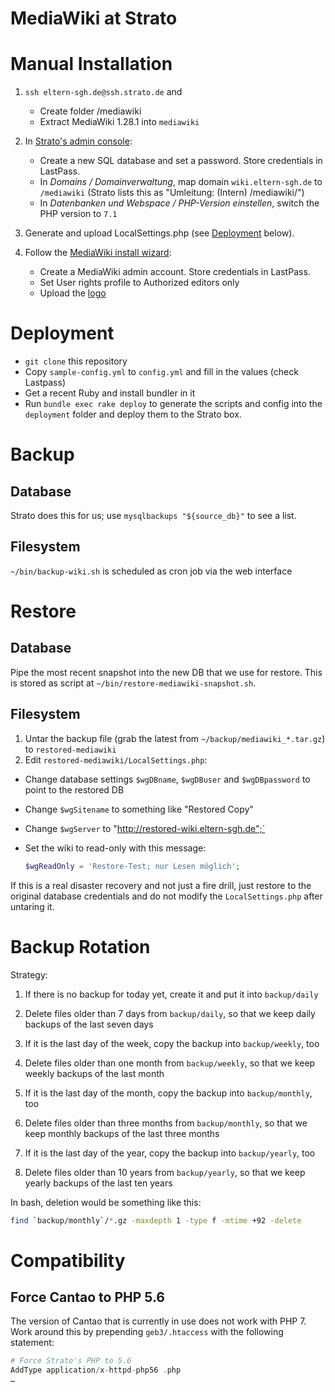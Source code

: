 # MediaWiki at Strato

# Manual Installation

1. `ssh eltern-sgh.de@ssh.strato.de` and

    - Create folder /mediawiki
    - Extract MediaWiki 1.28.1 into `mediawiki`

1. In [Strato's admin console](https://strato.de/apps/CustomerService):

    * Create a new SQL database and set a password. Store credentials in LastPass.
    * In _Domains / Domainverwaltung_, map domain `wiki.eltern-sgh.de` to `/mediawiki` (Strato lists this as "Umleitung: (Intern) /mediawiki/")
    * In _Datenbanken und Webspace / PHP-Version einstellen_, switch the PHP version to `7.1`

1. Generate and upload LocalSettings.php (see [Deployment](#deployment) below).

1. Follow the [MediaWiki install wizard](http://wiki.eltern-sgh.de):

    - Create a MediaWiki admin account. Store credentials in LastPass.
    - Set User rights profile to Authorized editors only
    - Upload the [logo](assets/schickhardt.jpg)

# Deployment

* `git clone` this repository
* Copy `sample-config.yml` to `config.yml` and fill in the values (check Lastpass)
* Get a recent Ruby and install bundler in it
* Run `bundle exec rake deploy` to generate the scripts and config into the `deployment` folder and deploy them to the Strato box.

# Backup

## Database

Strato does this for us; use `mysqlbackups "${source_db}"` to see a list.

## Filesystem

`~/bin/backup-wiki.sh` is scheduled as cron job via the web interface

# Restore

## Database

Pipe the most recent snapshot into the new DB that we use for restore. This is stored as script at `~/bin/restore-mediawiki-snapshot.sh`.

## Filesystem

1. Untar the backup file (grab the latest from `~/backup/mediawiki_*.tar.gz`) to `restored-mediawiki`
1. Edit `restored-mediawiki/LocalSettings.php`:
  * Change database settings `$wgDBname`, `$wgDBuser` and `$wgDBpassword` to point to the restored DB
  * Change `$wgSitename` to something like "Restored Copy"
  * Change `$wgServer` to "http://restored-wiki.eltern-sgh.de";`
  * Set the wiki to read-only with this message:

    ```php
    $wgReadOnly = 'Restore-Test; nur Lesen möglich';
    ```

If this is a real disaster recovery and not just a fire drill, just restore to the original database credentials and do not modify the `LocalSettings.php` after untaring it.

# Backup Rotation

Strategy:

1. If there is no backup for today yet, create it and put it into `backup/daily`
1. Delete files older than 7 days from `backup/daily`, so that we keep daily backups of the last seven days

1. If it is the last day of the week, copy the backup into `backup/weekly`, too
1. Delete files older than one month from `backup/weekly`, so that we keep weekly backups of the last month

1. If it is the last day of the month, copy the backup into `backup/monthly`, too
1. Delete files older than three months from `backup/monthly`, so that we keep monthly backups of the last three months

1. If it is the last day of the year, copy the backup into `backup/yearly`, too
1. Delete files older than 10 years from `backup/yearly`, so that we keep yearly backups of the last ten years

In bash, deletion would be something like this:

```bash
find `backup/monthly`/*.gz -maxdepth 1 -type f -mtime +92 -delete
```

# Compatibility

## Force Cantao to PHP 5.6

The version of Cantao that is currently in use does not work with PHP 7. Work around this by prepending `geb3/.htaccess` with the following statement:

```php
# Force Strato's PHP to 5.6
AddType application/x-httpd-php56 .php
…
```
